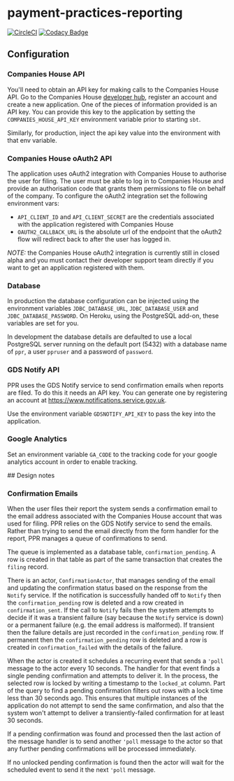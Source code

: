 # payment-practices-reporting
[![CircleCI](https://circleci.com/gh/UKGovernmentBEIS/payment-practices-reporting.svg?style=svg)](https://circleci.com/gh/UKGovernmentBEIS/payment-practices-reporting)
[![Codacy Badge](https://api.codacy.com/project/badge/Grade/6640412ef5a54d149d5a7ed87e583521)](https://www.codacy.com/app/UKGovernmentBEIS/payment-practices-reporting?utm_source=github.com&utm_medium=referral&utm_content=UKGovernmentBEIS/payment-practices-reporting&utm_campaign=badger)


## Configuration

### Companies House API
You'll need to obtain an API key for making calls to the Companies House API. Go to the 
Companies House [developer hub](https://developer.companieshouse.gov.uk/api/docs/),
register an account and create a new application. One of the pieces of information
provided is an API key. You can provide this key to the application by setting the
`COMPANIES_HOUSE_API_KEY` environment variable prior to starting `sbt`.

Similarly, for production, inject the api key value into the environment with that
env variable.

### Companies House oAuth2 API

The application uses oAuth2 integration with Companies House to authorise the user for filing. The user
must be able to log in to Companies House and provide an authorisation code that grants them permissions
to file on behalf of the company. To configure the oAuth2 integration set the following environment vars:

* `API_CLIENT_ID` and `API_CLIENT_SECRET` are the credentials associated with the application registered
with Companies House
* `OAUTH2_CALLBACK_URL` is the absolute url of the endpoint that the oAuth2 flow will redirect back to
after the user has logged in.

_NOTE:_ the Companies House oAuth2 integration is currently still in closed alpha and you must contact
their developer support team directly if you want to get an application registered with them.

### Database
In production the database configuration can be injected using the environment variables
`JDBC_DATABASE_URL`, `JDBC_DATABASE_USER` and `JDBC_DATABASE_PASSWORD`. On Heroku, using
the PostgreSQL add-on, these variables are set for you.
 
In development the database details are defaulted to use a local PostgreSQL server
running on the default port (5432) with a database name of `ppr`, a user `ppruser` and
a password of `password`.

### GDS Notify API
PPR uses the GDS Notify service to send confirmation emails when reports are filed. To
do this it needs an API key. You can generate one by registering an account at
https://www.notifications.service.gov.uk.

Use the environment variable `GDSNOTIFY_API_KEY` to pass the key into the application.

### Google Analytics

Set an environment variable `GA_CODE` to the tracking code for your google analytics
account in order to enable tracking.
 
## Design notes

### Confirmation Emails

When the user files their report the system sends a confirmation email to the email
address associated with the Companies House account that was used for filing. PPR
relies on the GDS Notify service to send the emails. Rather than trying to send the
email directly from the form handler for the report, PPR manages a queue of confirmations
to send.

The queue is implemented as a database table, `confirmation_pending`. A row is created
in that table as part of the same transaction that creates the `filing` record.

There is an actor, `ConfirmationActor`, that manages sending of the email and updating
 the confirmation status based on the response from the `Notify` service. If the notification
 is successfully handed off to `Notify` then the `confirmation_pending` row is deleted and
 a row created in `confirmation_sent`. If the call to `Notify` fails then the system attempts
 to decide if it was a transient failure (say because the `Notify` service is down) or a
 permanent failure (e.g. the email address is malformed). If transient then the failure 
 details are just recorded in the `confirmation_pending` row. If permanent then the 
 `confirmation_pending` row is deleted and a row is created in `confirmation_failed` with
 the details of the failure.
 
 When the actor is created it schedules a recurring event that sends a `'poll` message to
 the actor every 10 seconds. The handler for that event finds a single pending confirmation
 and attempts to deliver it. In the process, the selected row is locked by writing a timestamp
  to the `locked_at` column. Part of the query to find a pending confirmation filters out
  rows with a lock time less than 30 seconds ago. This ensures that multiple instances of the
  application do not attempt to send the same confirmation, and also that the system won't 
  attempt to deliver a transiently-failed confirmation for at least 30 seconds.
  
  If a pending confirmation was found and processed then the last action of the message handler
  is to send another `'poll` message to the actor so that any further pending confirmations will
  be processed immediately.
  
  If no unlocked pending confirmation is found then the actor will wait for the scheduled 
  event to send it the next `'poll` message.